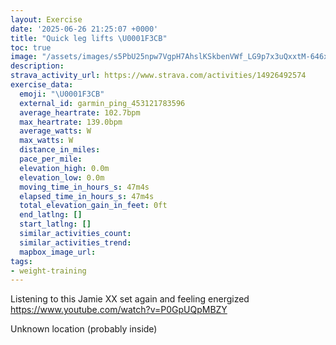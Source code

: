 ```yaml
---
layout: Exercise
date: '2025-06-26 21:25:07 +0000'
title: "Quick leg lifts \U0001F3CB️"
toc: true
image: "/assets/images/s5PbU25npw7VgpH7AhslKSkbenVWf_LG9p7x3uQxxtM-646x2048.jpg.jpeg"
description:
strava_activity_url: https://www.strava.com/activities/14926492574
exercise_data:
  emoji: "\U0001F3CB️"
  external_id: garmin_ping_453121783596
  average_heartrate: 102.7bpm
  max_heartrate: 139.0bpm
  average_watts: W
  max_watts: W
  distance_in_miles:
  pace_per_mile:
  elevation_high: 0.0m
  elevation_low: 0.0m
  moving_time_in_hours_s: 47m4s
  elapsed_time_in_hours_s: 47m4s
  total_elevation_gain_in_feet: 0ft
  end_latlng: []
  start_latlng: []
  similar_activities_count:
  similar_activities_trend:
  mapbox_image_url:
tags:
- weight-training
---
```


Listening to this Jamie XX set again and feeling energized https://www.youtube.com/watch?v=P0GpUQpMBZY

Unknown location (probably inside)

